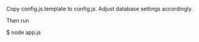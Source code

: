 Copy config.js.template to config.js. Adjust database settings accordingly.

Then run 

$ node app.js